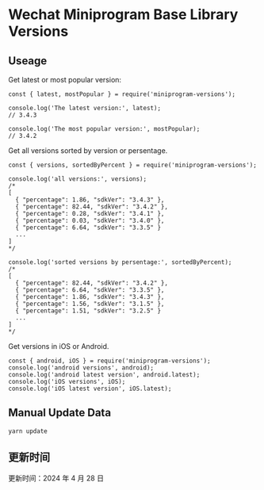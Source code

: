 
# Wechat Miniprogram Base Library Versions

## Useage

Get latest or most popular version:

```;
const { latest, mostPopular } = require('miniprogram-versions');

console.log('The latest version:', latest);
// 3.4.3

console.log('The most popular version:', mostPopular);
// 3.4.2

```

Get all versions sorted by version or persentage.

```
const { versions, sortedByPercent } = require('miniprogram-versions');

console.log('all versions:', versions);
/*
[
  { "percentage": 1.86, "sdkVer": "3.4.3" },
  { "percentage": 82.44, "sdkVer": "3.4.2" },
  { "percentage": 0.28, "sdkVer": "3.4.1" },
  { "percentage": 0.03, "sdkVer": "3.4.0" },
  { "percentage": 6.64, "sdkVer": "3.3.5" }
  ...
]
*/

console.log('sorted versions by persentage:', sortedByPercent);
/*
[
  { "percentage": 82.44, "sdkVer": "3.4.2" },
  { "percentage": 6.64, "sdkVer": "3.3.5" },
  { "percentage": 1.86, "sdkVer": "3.4.3" },
  { "percentage": 1.56, "sdkVer": "3.1.5" },
  { "percentage": 1.51, "sdkVer": "3.2.5" }
  ...
]
*/
```

Get versions in iOS or Android.

```
const { android, iOS } = require('miniprogram-versions');
console.log('android versions', android);
console.log('android latest version', android.latest);
console.log('iOS versions', iOS);
console.log('iOS latest version', iOS.latest);
```

## Manual Update Data

```
yarn update
```

## 更新时间

更新时间：2024 年 4 月 28 日
